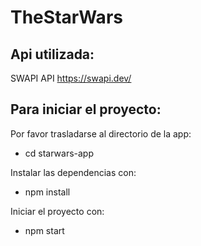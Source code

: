 # TheStarWars

## Api utilizada:

SWAPI API 
https://swapi.dev/

## Para iniciar el proyecto:

Por favor trasladarse al directorio de la app:
- cd starwars-app

Instalar las dependencias con:
- npm install

Iniciar el proyecto con:
- npm start
